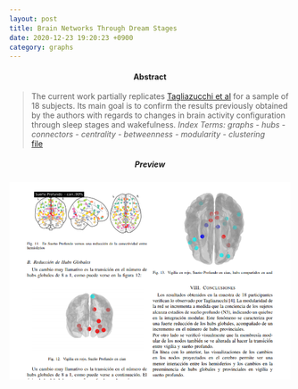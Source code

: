 ```yaml
---
layout: post
title: Brain Networks Through Dream Stages
date: 2020-12-23 19:20:23 +0900
category: graphs
---
```




#### <center> Abstract </center>
> The current work partially replicates [Tagliazucchi et al](https://drive.google.com/file/d/1ChXu95j_SG9dnaRO7qo5lILKtFAFU5W4/view?usp=sharing) for a sample of 18 subjects. Its main goal is to confirm the results previously obtained by the authors with regards to changes in brain activity configuration through sleep stages and wakefulness.
> *Index Terms:  graphs - hubs - connectors -  centrality - betweenness - modularity -  clustering* <br> [file](https://drive.google.com/file/d/1xzoYaT05Tq7D3dWKx4ny0snp-nuwieqx/view?usp=sharing)

##### <center> Preview </center>
![alt text](/public/img/redes_en_el_cerebro.png)
